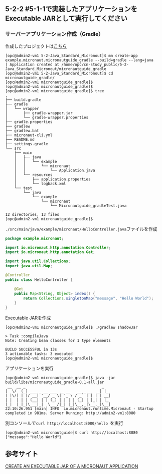 ## 5-2-2 #5-1-1で実装したアプリケーションをExecutable JARとして実行してください

### サーバーアプリケーション作成（Gradle）

作成したプロジェクトは[こちら](./micronautguide_gradle/)

```console
[opc@admin2-vm1 5-2-Java_Standard_Micronout]$ mn create-app example.micronaut.micronautguide_gradle --build=gradle --lang=java
| Application created at /home/opc/cn-study_public/5-2-Java_Standard_Micronout/micronautguide_gradle
[opc@admin2-vm1 5-2-Java_Standard_Micronout]$ cd micronautguide_gradle/
[opc@admin2-vm1 micronautguide_gradle]$ 
[opc@admin2-vm1 micronautguide_gradle]$ 
[opc@admin2-vm1 micronautguide_gradle]$ tree
.
├── build.gradle
├── gradle
│   └── wrapper
│       ├── gradle-wrapper.jar
│       └── gradle-wrapper.properties
├── gradle.properties
├── gradlew
├── gradlew.bat
├── micronaut-cli.yml
├── README.md
├── settings.gradle
└── src
    ├── main
    │   ├── java
    │   │   └── example
    │   │       └── micronaut
    │   │           └── Application.java
    │   └── resources
    │       ├── application.properties
    │       └── logback.xml
    └── test
        └── java
            └── example
                └── micronaut
                    └── Micronautguide_gradleTest.java

12 directories, 13 files
[opc@admin2-vm1 micronautguide_gradle]$ 
```

`./src/main/java/example/micronaut/HelloController.java`ファイルを作成

```java
package example.micronaut;

import io.micronaut.http.annotation.Controller;
import io.micronaut.http.annotation.Get;

import java.util.Collections;
import java.util.Map;

@Controller 
public class HelloController {

    @Get 
    public Map<String, Object> index() {
        return Collections.singletonMap("message", "Hello World"); 
    }
}
```

Executable JARを作成

```console
[opc@admin2-vm1 micronautguide_gradle]$ ./gradlew shadowJar

> Task :compileJava
Note: Creating bean classes for 1 type elements

BUILD SUCCESSFUL in 13s
3 actionable tasks: 3 executed
[opc@admin2-vm1 micronautguide_gradle]$ 
```

アプリケーションを実行

```console
[opc@admin2-vm1 micronautguide_gradle]$ java -jar build/libs/micronautguide_gradle-0.1-all.jar 
 __  __ _                                  _   
|  \/  (_) ___ _ __ ___  _ __   __ _ _   _| |_ 
| |\/| | |/ __| '__/ _ \| '_ \ / _` | | | | __|
| |  | | | (__| | | (_) | | | | (_| | |_| | |_ 
|_|  |_|_|\___|_|  \___/|_| |_|\__,_|\__,_|\__|
22:10:26.951 [main] INFO  io.micronaut.runtime.Micronaut - Startup completed in 981ms. Server Running: http://admin2-vm1:8080
```

別コンソールで`curl http://localhost:8080/hello `を実行

```console
[opc@admin2-vm1 micronautguide]$ curl http://localhost:8080
{"message":"Hello World"}
```

## 参考サイト

[CREATE AN EXECUTABLE JAR OF A MICRONAUT APPLICATION](https://guides.micronaut.io/latest/executable-jar-gradle-java.html)
